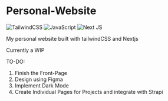# Personal-Website
![TailwindCSS](https://img.shields.io/badge/tailwindcss-%2338B2AC.svg?style=for-the-badge&logo=tailwind-css&logoColor=white)
![JavaScript](https://img.shields.io/badge/javascript-%23323330.svg?style=for-the-badge&logo=javascript&logoColor=%23F7DF1E)
![Next JS](https://img.shields.io/badge/Next-black?style=for-the-badge&logo=next.js&logoColor=white)

My personal website built with tailwindCSS and Nextjs

Currently a WIP

TO-DO:
1) Finish the Front-Page
2) Design using Figma
3) Implement Dark Mode
4) Create Individual Pages for Projects and integrate with Strapi
